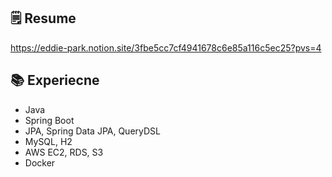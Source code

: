 ## 🗒 Resume
https://eddie-park.notion.site/3fbe5cc7cf4941678c6e85a116c5ec25?pvs=4

## 📚 Experiecne
- Java
- Spring Boot
- JPA, Spring Data JPA, QueryDSL
- MySQL, H2
- AWS EC2, RDS, S3
- Docker
<!--
**dbslzld15/dbslzld15** is a ✨ _special_ ✨ repository because its `README.md` (this file) appears on your GitHub profile.

Here are some ideas to get you started:

- 🔭 I’m currently working on ...
- 🌱 I’m currently learning ...
- 👯 I’m looking to collaborate on ...
- 🤔 I’m looking for help with ...
- 💬 Ask me about ...
- 📫 How to reach me: ...
- 😄 Pronouns: ...
- ⚡ Fun fact: ...
-->
